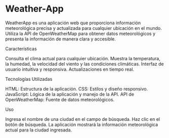 # Weather-App
WeatherApp es una aplicación web que proporciona información meteorológica precisa y actualizada para cualquier ubicación en el mundo. Utiliza la API de OpenWeatherMap para obtener datos meteorológicos y presenta la información de manera clara y accesible.

Características

Consulta el clima actual para cualquier ubicación.
Muestra la temperatura, la humedad, la velocidad del viento y las condiciones climáticas.
Interfaz de usuario intuitiva y responsiva.
Actualizaciones en tiempo real.

Tecnologías Utilizadas

HTML: Estructura de la aplicación.
CSS: Estilos y diseño responsivo.
JavaScript: Lógica de la aplicación y manejo de la API.
API de OpenWeatherMap: Fuente de datos meteorológicos.

Uso

Ingresa el nombre de una ciudad en el campo de búsqueda.
Haz clic en el botón de búsqueda.
La aplicación mostrará la información meteorológica actual para la ciudad ingresada.
